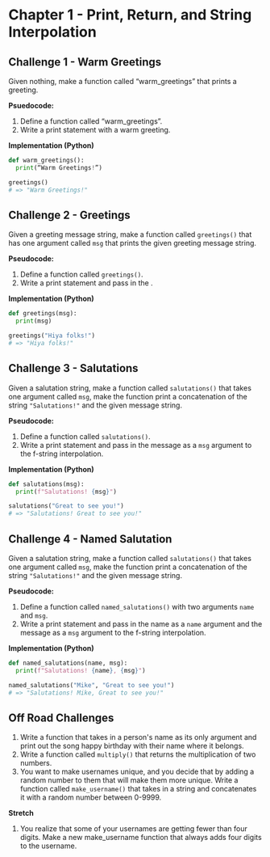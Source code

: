 # Chapter 1 - Print, Return, and String Interpolation

## Challenge 1 - Warm Greetings

Given nothing, make a function called “warm_greetings” that prints a greeting.

**Psuedocode:**

1. Define a function called “warm_greetings”.
2. Write a print statement with a warm greeting.

**Implementation (Python)**

```py
def warm_greetings():
  print(“Warm Greetings!”)

greetings()
# => "Warm Greetings!"
```

## Challenge 2 - Greetings

Given a greeting message string, make a function called `greetings()` that has one argument called `msg` that prints the given greeting message string.

**Pseudocode:**

1. Define a function called `greetings()`.
2. Write a print statement and pass in the .

**Implementation (Python)**

```py
def greetings(msg):
  print(msg)

greetings("Hiya folks!")
# => "Hiya folks!"
```

## Challenge 3 - Salutations

Given a salutation string, make a function called `salutations()` that takes one argument called `msg`, make the function print a concatenation of the string `"Salutations!"` and the given message string.

**Pseudocode:**

1. Define a function called `salutations()`.
2. Write a print statement and pass in the message as a `msg` argument to the f-string interpolation.

**Implementation (Python)**

```py
def salutations(msg):
  print(f"Salutations! {msg}")

salutations("Great to see you!")
# => "Salutations! Great to see you!"
```

## Challenge 4 - Named Salutation

Given a salutation string, make a function called `salutations()` that takes one argument called `msg`, make the function print a concatenation of the string `"Salutations!"` and the given message string.

**Pseudocode:**

1. Define a function called `named_salutations()` with two arguments `name` and `msg`.
2. Write a print statement and pass in the name as a `name` argument and the message as a `msg` argument to the f-string interpolation.

**Implementation (Python)**

```py
def named_salutations(name, msg):
  print(f"Salutations! {name}, {msg}")

named_salutations("Mike", "Great to see you!")
# => "Salutations! Mike, Great to see you!"
```

## Off Road Challenges

1. Write a function that takes in a person's name as its only argument and print out the song happy birthday with their name where it belongs.
1. Write a function called `multiply()` that returns the multiplication of two numbers.
1. You want to make usernames unique, and you decide that by adding a random number to them that will make them more unique. Write a function called `make_username()` that takes in a string and concatenates it with a random number between 0-9999.

**Stretch**

1. You realize that some of your usernames are getting fewer than four digits. Make a new make_username function that always adds four digits to the username.
